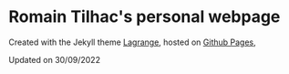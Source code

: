 # Romain Tilhac's personal webpage

Created with the Jekyll theme [Lagrange](https://lenpaul.github.io/Lagrange/), hosted on [Github Pages](https://pages.github.com/), 

Updated on 30/09/2022
